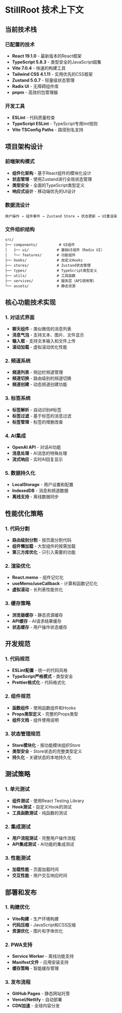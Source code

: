 # StillRoot 技术上下文

## 当前技术栈

### 已配置的技术
- **React 19.1.0** - 最新版本的React框架
- **TypeScript 5.8.3** - 类型安全的JavaScript超集
- **Vite 7.0.4** - 快速的构建工具
- **Tailwind CSS 4.1.11** - 实用优先的CSS框架
- **Zustand 5.0.7** - 轻量级状态管理
- **Radix UI** - 无障碍组件库
- **pnpm** - 高效的包管理器

### 开发工具
- **ESLint** - 代码质量检查
- **TypeScript ESLint** - TypeScript专用lint规则
- **Vite TSConfig Paths** - 路径别名支持

## 项目架构设计

### 前端架构模式
- **组件化架构** - 基于React组件的模块化设计
- **状态管理** - 使用Zustand进行全局状态管理
- **类型安全** - 全面的TypeScript类型定义
- **响应式设计** - 移动端优先的UI设计

### 数据流设计
```
用户操作 → 组件事件 → Zustand Store → 状态更新 → UI重渲染
```

### 文件组织结构
```
src/
├── components/          # UI组件
│   ├── ui/             # 基础UI组件（Radix UI）
│   └── features/       # 功能组件
├── hooks/              # 自定义Hooks
├── stores/             # Zustand状态管理
├── types/              # TypeScript类型定义
├── utils/              # 工具函数
├── services/           # 服务层（API调用等）
└── assets/             # 静态资源
```

## 核心功能技术实现

### 1. 对话式界面
- **聊天组件** - 类似微信的消息列表
- **消息气泡** - 支持文本、图片、文件显示
- **输入框** - 支持文本输入和文件上传
- **滚动加载** - 虚拟滚动优化性能

### 2. 频道系统
- **频道列表** - 侧边栏频道管理
- **频道切换** - 路由级别的频道切换
- **频道创建** - 动态频道创建功能

### 3. 标签系统
- **标签解析** - 自动识别#标签
- **标签过滤** - 基于标签的消息过滤
- **标签管理** - 标签的增删改查

### 4. AI集成
- **OpenAI API** - 对话AI功能
- **消息处理** - AI消息的特殊处理
- **流式响应** - 实时AI回复显示

### 5. 数据持久化
- **LocalStorage** - 用户设置和配置
- **IndexedDB** - 消息和频道数据
- **离线支持** - 离线数据同步

## 性能优化策略

### 1. 代码分割
- **路由级别分割** - 按页面分割代码
- **组件懒加载** - 大型组件的按需加载
- **第三方库优化** - 只引入需要的功能

### 2. 渲染优化
- **React.memo** - 组件记忆化
- **useMemo/useCallback** - 计算和函数记忆化
- **虚拟滚动** - 长列表性能优化

### 3. 缓存策略
- **浏览器缓存** - 静态资源缓存
- **API缓存** - AI请求结果缓存
- **状态缓存** - 用户操作状态缓存

## 开发规范

### 1. 代码规范
- **ESLint配置** - 统一的代码风格
- **TypeScript严格模式** - 类型安全
- **Prettier格式化** - 代码格式化

### 2. 组件规范
- **函数组件** - 使用函数组件和Hooks
- **Props类型定义** - 完整的Props类型
- **组件文档** - 组件使用说明

### 3. 状态管理规范
- **Store模块化** - 按功能模块组织Store
- **类型安全** - Store状态的完整类型定义
- **持久化** - 关键状态的本地持久化

## 测试策略

### 1. 单元测试
- **组件测试** - 使用React Testing Library
- **Hook测试** - 自定义Hook的测试
- **工具函数测试** - 纯函数的测试

### 2. 集成测试
- **用户流程测试** - 完整用户操作流程
- **API集成测试** - AI功能的集成测试

### 3. 性能测试
- **加载性能** - 页面加载时间
- **交互性能** - 用户交互响应时间

## 部署和发布

### 1. 构建优化
- **Vite构建** - 生产环境构建
- **代码压缩** - JavaScript和CSS压缩
- **资源优化** - 图片和字体优化

### 2. PWA支持
- **Service Worker** - 离线功能支持
- **Manifest文件** - 应用安装支持
- **缓存策略** - 智能缓存管理

### 3. 发布流程
- **GitHub Pages** - 静态网站托管
- **Vercel/Netlify** - 自动部署
- **CDN加速** - 全球内容分发 